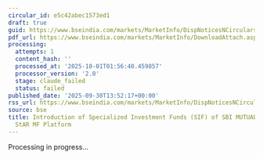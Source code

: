 ```yaml
---
circular_id: e5c42abec1573ed1
draft: true
guid: https://www.bseindia.com/markets/MarketInfo/DispNoticesNCirculars.aspx?Noticeid={0ACEC49D-B900-41B4-B483-54DD3B455CC2}&noticeno=20250930-68&dt=09/30/2025&icount=68&totcount=114&flag=0
pdf_url: https://www.bseindia.com/markets/MarketInfo/DownloadAttach.aspx?id=20250930-68&attachedId=3bce6789-0907-4b50-a0e0-1660f0f10fe3
processing:
  attempts: 1
  content_hash: ''
  processed_at: '2025-10-01T01:56:40.459857'
  processor_version: '2.0'
  stage: claude_failed
  status: failed
published_date: '2025-09-30T13:52:17+00:00'
rss_url: https://www.bseindia.com/markets/MarketInfo/DispNoticesNCirculars.aspx?Noticeid={0ACEC49D-B900-41B4-B483-54DD3B455CC2}&noticeno=20250930-68&dt=09/30/2025&icount=68&totcount=114&flag=0
source: bse
title: Introduction of Specialized Investment Funds (SIF) of SBI MUTUAL FUND on BSE
  StAR MF Platform
---
```


Processing in progress...